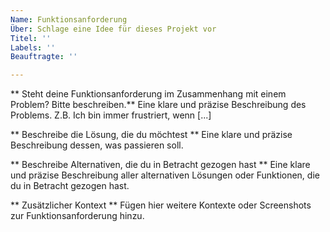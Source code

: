 ```yaml
---
Name: Funktionsanforderung
Über: Schlage eine Idee für dieses Projekt vor
Titel: ''
Labels: ''
Beauftragte: ''

---
```


** Steht deine Funktionsanforderung im Zusammenhang mit einem Problem? Bitte beschreiben.**
Eine klare und präzise Beschreibung des Problems. Z.B. Ich bin immer frustriert, wenn [...]

** Beschreibe die Lösung, die du möchtest **
Eine klare und präzise Beschreibung dessen, was passieren soll.

** Beschreibe Alternativen, die du in Betracht gezogen hast **
Eine klare und präzise Beschreibung aller alternativen Lösungen oder Funktionen, die du in Betracht gezogen hast.

** Zusätzlicher Kontext **
Fügen hier weitere Kontexte oder Screenshots zur Funktionsanforderung hinzu.

